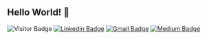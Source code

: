 ## Hello World!  👋

![Visitor Badge](https://visitor-badge.glitch.me/badge?page_id=antoniojmsjr)
[![Linkedin Badge](https://img.shields.io/badge/-Linkedin-blue?style=flat&logo=Linkedin&logoColor=white&link=https://br.linkedin.com/in/antoniojmsjr/)](https://br.linkedin.com/in/antoniojmsjr)
[![Gmail Badge](https://img.shields.io/badge/-Gmail-c14438?style=flat&logo=gmail&logoColor=white&link=mailto:antoniojmsjr@gmail.com)](mailto:antoniojmsjr@gmail)
[![Medium Badge](https://img.shields.io/badge/-Medium-fa6132?style=flat&logo=Medium&logoColor=white&link=https://medium.com/@antoniojmsjr)](https://medium.com/@antoniojmsjr)

<!--
**antoniojmsjr/antoniojmsjr** is a ✨ _special_ ✨ repository because its `README.md` (this file) appears on your GitHub profile.

Here are some ideas to get you started:

- 🔭 I’m currently working on ...
- 🌱 I’m currently learning ...
- 👯 I’m looking to collaborate on ...
- 🤔 I’m looking for help with ...
- 💬 Ask me about ...
- 📫 How to reach me: ...
- 😄 Pronouns: ...
- ⚡ Fun fact: ...
-->
